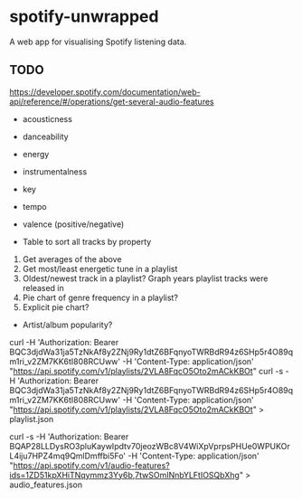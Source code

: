 # spotify-unwrapped
A web app for visualising Spotify listening data. 

## TODO

https://developer.spotify.com/documentation/web-api/reference/#/operations/get-several-audio-features

* acousticness
* danceability
* energy
* instrumentalness
* key
* tempo
* valence (positive/negative)

* Table to sort all tracks by property

1. Get averages of the above
1. Get most/least energetic tune in a playlist
1. Oldest/newest track in a playlist? Graph years playlist tracks were released in
1. Pie chart of genre frequency in a playlist?
2. Explicit pie chart?

* Artist/album popularity?

curl -H 'Authorization: Bearer BQC3djdWa31ja5TzNkAf8y2ZNj9Ry1dtZ6BFqnyoTWRBdR94z6SHp5r4O89qm1ri_v2ZM7KK6tI808RCUww' -H 'Content-Type: application/json' "https://api.spotify.com/v1/playlists/2VLA8FqcO5Oto2mACkKBOt"
curl -s -H 'Authorization: Bearer BQC3djdWa31ja5TzNkAf8y2ZNj9Ry1dtZ6BFqnyoTWRBdR94z6SHp5r4O89qm1ri_v2ZM7KK6tI808RCUww' -H 'Content-Type: application/json' "https://api.spotify.com/v1/playlists/2VLA8FqcO5Oto2mACkKBOt" > playlist.json

curl -s -H 'Authorization: Bearer BQAP28LLDysRO3pluKaywIpdtv70jeozWBc8V4WiXpVprpsPHUe0WPUKOrL4iju7HPZ4mq9QmlDmffbi5Fo' -H 'Content-Type: application/json' "https://api.spotify.com/v1/audio-features?ids=1ZD51kpXHiTNqymmz3Yy6b,7twSOmINnbYLFtIOSQbXhg" > audio_features.json

